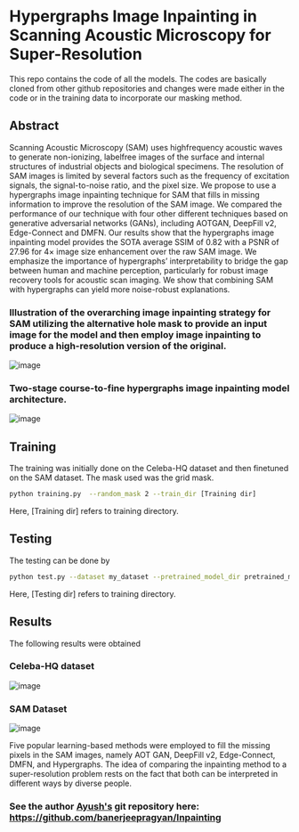 # Hypergraphs Image Inpainting in Scanning Acoustic Microscopy for Super-Resolution

This repo contains the code of all the models. The codes are basically cloned from other github repositories and changes were made either in the code or in the training data to incorporate our masking method.

## Abstract

Scanning Acoustic Microscopy (SAM) uses highfrequency acoustic waves to generate non-ionizing, labelfree images of the surface and internal structures of industrial objects and biological specimens. The resolution of SAM images is limited by several factors such as the frequency of excitation signals, the signal-to-noise ratio, and the pixel size. We propose to use a hypergraphs image inpainting technique for SAM that fills in missing information to improve the resolution of the SAM image. We compared the performance of our technique with four other different techniques based on generative adversarial networks (GANs), including AOTGAN, DeepFill v2, Edge-Connect and DMFN. Our results show that the hypergraphs image inpainting model provides the SOTA average SSIM of 0.82 with a PSNR of 27.96 for 4× image size enhancement over the raw SAM image. We emphasize the importance of hypergraphs’ interpretability to bridge the gap between human and machine perception, particularly for robust image recovery tools for acoustic scan imaging. We show that combining SAM with hypergraphs can yield more noise-robust explanations.

### Illustration of the overarching image inpainting strategy for SAM utilizing the alternative hole mask to provide an input image for the model and then employ image inpainting to produce a high-resolution version of the original.

![image](https://user-images.githubusercontent.com/88557062/231522866-fbb6e554-097b-42f9-ae7d-532601cd2d61.png)

### Two-stage course-to-fine hypergraphs image inpainting model architecture. 

![image](https://user-images.githubusercontent.com/88557062/231523103-e774bcb3-5349-46c9-a5bd-897f94163c3f.png)

## Training

The training was initially done on the Celeba-HQ dataset and then finetuned on the SAM dataset. The mask used was the grid mask.

```bash
python training.py  --random_mask 2 --train_dir [Training dir]
```

Here, [Training dir] refers to training directory.

## Testing

The testing can be done by

```bash
python test.py --dataset my_dataset --pretrained_model_dir pretrained_models/ --checkpoint_prefix my_dataset_256x256_grid_mask --random_mask 2 --test_dir [Testing dir]
```

Here, [Testing dir] refers to training directory.

## Results

The following results were obtained 

### Celeba-HQ dataset

![image](https://user-images.githubusercontent.com/88557062/231527559-345fb42d-c5ad-412d-bd3d-2a41411bd44f.png)

### SAM Dataset

![image](https://user-images.githubusercontent.com/88557062/231527701-2a2c6d13-8382-4c57-9ab2-bcee96e79e2f.png)

Five popular learning-based methods were employed to fill the missing pixels in the SAM images, namely AOT GAN, DeepFill v2, Edge-Connect, DMFN, and Hypergraphs. The idea of comparing the inpainting method to a super-resolution problem rests on the fact that both can be interpreted in different ways by diverse people.

### See the author [Ayush's](https://www.linkedin.com/in/ayushsomani001/) git repository here: https://github.com/banerjeepragyan/Inpainting
